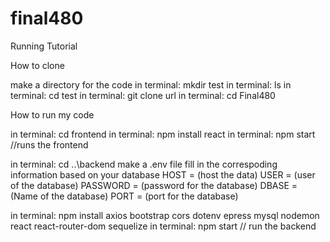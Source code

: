 # final480

Running Tutorial

How to clone

make a directory for the code
in terminal: mkdir test
in terminal: ls
in terminal: cd test
in terminal: git clone url
in terminal: cd Final480

How to run my code

in terminal: cd frontend
in terminal: npm install react
in terminal: npm start //runs the frontend

in terminal: cd ..\backend
make a .env file fill in the correspoding information based on your database
HOST = (host the data)
USER = (user of the database)
PASSWORD = (password for the database)
DBASE = (Name of the database)
PORT = (port for the database)

in terminal: npm install axios bootstrap cors dotenv epress mysql nodemon react react-router-dom sequelize
in terminal: npm start // run the backend
